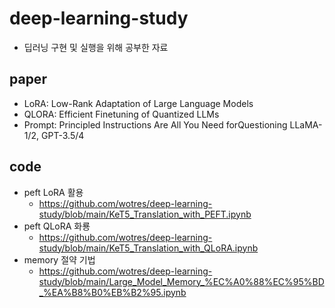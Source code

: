# deep-learning-study
* 딥러닝 구현 및 실행을 위해 공부한 자료
## paper
* LoRA: Low-Rank Adaptation of Large Language Models
* QLORA: Efficient Finetuning of Quantized LLMs
* Prompt: Principled Instructions Are All You Need forQuestioning LLaMA-1/2, GPT-3.5/4
## code
* peft LoRA 활용 
  * https://github.com/wotres/deep-learning-study/blob/main/KeT5_Translation_with_PEFT.ipynb
* peft QLoRA 화룡
  * https://github.com/wotres/deep-learning-study/blob/main/KeT5_Translation_with_QLoRA.ipynb
* memory 절약 기법
  * https://github.com/wotres/deep-learning-study/blob/main/Large_Model_Memory_%EC%A0%88%EC%95%BD_%EA%B8%B0%EB%B2%95.ipynb

